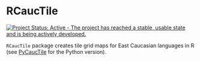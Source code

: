 # RCaucTile

[![Project Status: Active - The project has reached a stable, usable state and is being actively developed.](http://www.repostatus.org/badges/latest/active.svg)](http://www.repostatus.org/#active)

`RCaucTile` package creates tile grid maps for East Caucasian languages in R (see [PyCaucTile](https://github.com/LingConLab/PyCaucTile/) for the Python version).
